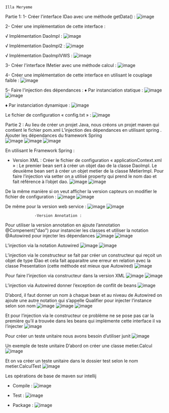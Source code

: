 	Illa Meryeme

Partie 1:
1-	Créer l'interface IDao avec une méthode getData() :
![image](https://github.com/Meryemeilla/MeryemeIlla_JEE/assets/165611188/6a6cc6a4-03e7-4a93-b6d2-605a28807f48)

 
2-	Créer une implémentation de cette interface :

√ Implémentation DaoImpl :
 ![image](https://github.com/Meryemeilla/MeryemeIlla_JEE/assets/165611188/f90483c2-c2e9-42f9-af60-83e4c6edb7fe)

√ Implémentation DaoImpl2 :
 ![image](https://github.com/Meryemeilla/MeryemeIlla_JEE/assets/165611188/45a6e073-bf93-409f-999c-b0eccd38c0d1)
 
 √ Implémentation DaoImplVWS :
![image](https://github.com/Meryemeilla/MeryemeIlla_JEE/assets/165611188/552236de-1bf2-4629-a3c4-d3f7aeed2531)
 
3-	Créer l'interface IMetier avec une méthode calcul :
 ![image](https://github.com/Meryemeilla/MeryemeIlla_JEE/assets/165611188/57aa8976-d211-45d0-82ae-af3340b62ac8)

4-	Créer une implémentation de cette interface en utilisant le couplage faible :
![image](https://github.com/Meryemeilla/MeryemeIlla_JEE/assets/165611188/d390c35b-6046-44b3-a92f-dbb582b79b52)
 
5-	Faire l'injection des dépendances :
♦ Par instanciation statique :
![image](https://github.com/Meryemeilla/MeryemeIlla_JEE/assets/165611188/57bdb48d-3d60-4c45-8c8f-be4411416e84)
 ![image](https://github.com/Meryemeilla/MeryemeIlla_JEE/assets/165611188/e4c11351-7381-4e7c-953a-693f37ecdd4c)

♦ Par instanciation dynamique :
 ![image](https://github.com/Meryemeilla/MeryemeIlla_JEE/assets/165611188/702264ed-b00d-4ea4-8078-3cc26fad6677)

Le fichier de configuration « config.txt » :
 ![image](https://github.com/Meryemeilla/MeryemeIlla_JEE/assets/165611188/ea2d4720-7c4e-43dc-bbd2-57ec21cae378)

Partie 2 :
Au lieu de créer un projet Java, nous créons un projet maven qui contient le fichier pom.xml
L’injection des dépendances en utilisant spring .
Ajouter les dépendances du framework Spring  
 ![image](https://github.com/Meryemeilla/MeryemeIlla_JEE/assets/165611188/bb0bdb8e-63bc-4978-985f-860247ed45b2)
![image](https://github.com/Meryemeilla/MeryemeIlla_JEE/assets/165611188/40da02cc-8d1b-4e5c-ac70-42fb861e1adc)
![image](https://github.com/Meryemeilla/MeryemeIlla_JEE/assets/165611188/08f2e865-f4d3-4a7a-9654-48181ce49e0a)

En utilisant le Framework Spring :
  -  Version XML :
Créer le fichier de configuration « applicationContext.xml » :
Le premier bean sert à créer un objet dao de la classe DaoImpl.
Le deuxième bean sert à créer un objet metier de la classe MetierImpl.
Pour faire l’injection via setter on a utilisé property qui prend le nom dao et fait référence à l’objet dao.
 ![image](https://github.com/Meryemeilla/MeryemeIlla_JEE/assets/165611188/f6a20929-d88a-45c2-90d2-8cebca06f479)
![image](https://github.com/Meryemeilla/MeryemeIlla_JEE/assets/165611188/da8c71f3-7ec7-4745-9d44-b1c9bbc0399f)

De la même manière si on veut afficher la version capteurs on modifier le fichier de configuration :
 ![image](https://github.com/Meryemeilla/MeryemeIlla_JEE/assets/165611188/22d5a2d3-2c4a-4a86-854a-b2ebbd420800)
![image](https://github.com/Meryemeilla/MeryemeIlla_JEE/assets/165611188/1d39f5fb-5432-403a-bafa-92da2ef0aadc)
 
De même pour la version web service :
 ![image](https://github.com/Meryemeilla/MeryemeIlla_JEE/assets/165611188/eca7cc1e-cbbe-4d9c-be8e-1b924743c8b5)
![image](https://github.com/Meryemeilla/MeryemeIlla_JEE/assets/165611188/57950682-77f4-416e-b8bf-75ff2b135856)

           
                 -Version Annotation :
Pour utiliser la version annotation en ajoute l’annotation @Compenent("dao")  pour instancier les classes et utiliser la notation @Autowired pour injecter les dépendances 
 ![image](https://github.com/Meryemeilla/MeryemeIlla_JEE/assets/165611188/109c31e0-1d8f-4f6a-9229-f64484bd6d2a)
![image](https://github.com/Meryemeilla/MeryemeIlla_JEE/assets/165611188/3e1c96ee-4c12-4205-8667-b91e91c4a64e)

L’injection via la notation Autowired
![image](https://github.com/Meryemeilla/MeryemeIlla_JEE/assets/165611188/6f018124-f7bf-44b4-ab58-3253de2248aa)
 ![image](https://github.com/Meryemeilla/MeryemeIlla_JEE/assets/165611188/042579f4-df3a-4918-aa51-d5b125462fcc)

L’injection via le constructeur se fait par créer un constructeur qui reçoit un objet de type IDao et cela fait apparaitre une erreur en relation avec la classe Presentation (cette méthode est mieux que Autowired)
 ![image](https://github.com/Meryemeilla/MeryemeIlla_JEE/assets/165611188/4a8a6952-b4ad-46ec-ba4b-057b260dceca)

Pour faire l’injection via constructeur dans la version XML
 ![image](https://github.com/Meryemeilla/MeryemeIlla_JEE/assets/165611188/9f254b07-e06d-443e-8f20-3a1396fcb271)
![image](https://github.com/Meryemeilla/MeryemeIlla_JEE/assets/165611188/6a199361-5ab0-48ee-9df8-1a07e46dc9f7)
 
L’injection via Autowired donner l’exception de conflit de beans 
 ![image](https://github.com/Meryemeilla/MeryemeIlla_JEE/assets/165611188/b2c6ad42-39a6-4f71-91fd-c8ad30b08c00)

D’abord, il faut donner un nom à chaque bean et au niveau de Autowired on ajoute une autre notation qui s’appelle Qualifier pour injecter l’instance selon son nom
 ![image](https://github.com/Meryemeilla/MeryemeIlla_JEE/assets/165611188/f3ea2224-618c-476e-8373-f3bf19b48abe)
![image](https://github.com/Meryemeilla/MeryemeIlla_JEE/assets/165611188/af0ffc6b-cc7a-444c-a71c-c00ca6e3263d)
![image](https://github.com/Meryemeilla/MeryemeIlla_JEE/assets/165611188/9ee95a1f-52c6-4436-980d-acf12fa56d5c)

Et pour l’injection via le constructeur ce problème ne se pose pas car la première qu’il a trouvée dans les beans qui implémente cette interface il va l’injecter 
 ![image](https://github.com/Meryemeilla/MeryemeIlla_JEE/assets/165611188/16cd6c03-a015-48c7-897b-a867a9f13346)

Pour créer un teste unitaire nous avons besoin d’utiliser junit
 ![image](https://github.com/Meryemeilla/MeryemeIlla_JEE/assets/165611188/801a0e5e-b613-449d-84cf-e90a38af6920)

Un exemple de teste unitaire
D’abord on créer une classe metier.Calcul
 ![image](https://github.com/Meryemeilla/MeryemeIlla_JEE/assets/165611188/bd8176fd-2e57-4eb4-8703-6996e73682aa)

Et on va créer un teste unitaire dans le dossier test selon le nom metier.CalculTest
 ![image](https://github.com/Meryemeilla/MeryemeIlla_JEE/assets/165611188/83796938-e9e6-4cc8-a57c-627f54a2fb20)

Les opérations de base de maven sur intellij
-	Compile :
 ![image](https://github.com/Meryemeilla/MeryemeIlla_JEE/assets/165611188/7ed1eb26-14ac-45b1-8a37-0e0dc02a5d7c)

-	Test :
 ![image](https://github.com/Meryemeilla/MeryemeIlla_JEE/assets/165611188/4688cf80-064a-4c57-82c0-635ccf4423ea)

-	Package :
 ![image](https://github.com/Meryemeilla/MeryemeIlla_JEE/assets/165611188/cb4fa300-5bd3-442a-8d92-2da64024b9d9)









